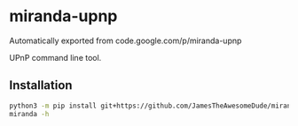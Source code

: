 # miranda-upnp
Automatically exported from code.google.com/p/miranda-upnp

UPnP command line tool.

## Installation

```bash
python3 -m pip install git+https://github.com/JamesTheAwesomeDude/miranda-upnp.git@stable
miranda -h
```

